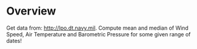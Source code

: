 # Overview
Get data from: http://lpo.dt.navy.mil.
Compute mean and median of Wind Speed, Air Temperature and Barometric Pressure for some given range of dates!
